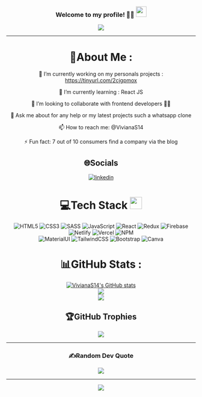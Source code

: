 <h3 align="center">
  Welcome to my profile! 👧🏻
  <img src="https://media.giphy.com/media/hvRJCLFzcasrR4ia7z/giphy.gif" width="28">
</h3>
<p align="center">
  <a href="https://github.com/VivianaS14/VivianaS14"><img src="https://readme-typing-svg.herokuapp.com?color=%2336BCF7&center=true&vCenter=true&lines=Hi+%2C+welcome+to+my+Github+page;I+am+Viviana;I+am+a+Front+End+Developer;Web+Dev;React+Dev;Cat+Lover"></a>
</p>

---
<div align="center">
  
# 💫About Me :
  🔭 I’m currently working on my personals projects : https://tinyurl.com/2cjgpmox
  
  🌱 I’m currently learning : React JS

  👯 I’m looking to collaborate with frontend developers ✌🏻

  💬 Ask me about for any help or my latest projects such a whatsapp clone

  📫 How to reach me:  @VivianaS14

  ⚡ Fun fact: 7 out of 10 consumers find a company via the blog


## 🌐Socials

<a href="https://www.linkedin.com/in/viviana-soriano/" target="_blank">
<img src=https://img.shields.io/badge/linkedin-%2300acee.svg?color=405DE6&style=for-the-badge&logo=linkedin&logoColor=white alt=linkedin style="margin-bottom: 5px;" />
</a>



# 💻Tech Stack <img src = "https://media2.giphy.com/media/QssGEmpkyEOhBCb7e1/giphy.gif?cid=ecf05e47a0n3gi1bfqntqmob8g9aid1oyj2wr3ds3mg700bl&rid=giphy.gif" width = 32px> 
![HTML5](https://img.shields.io/badge/html5-%23E34F26.svg?style=for-the-badge&logo=html5&logoColor=white) 
![CSS3](https://img.shields.io/badge/css3-%231572B6.svg?style=for-the-badge&logo=css3&logoColor=white) 
![SASS](https://img.shields.io/badge/SASS-ff69b4.svg?style=for-the-badge&logo=SASS&logoColor=white) 
![JavaScript](https://img.shields.io/badge/javascript-%23323330.svg?style=for-the-badge&logo=javascript&logoColor=%23F7DF1E) 
![React](https://img.shields.io/badge/React-61DAFB.svg?style=for-the-badge&logo=React&logoColor=white) 
![Redux](https://img.shields.io/badge/Redux-593D88.svg?style=for-the-badge&logo=Redux&logoColor=white) 
![Firebase](https://img.shields.io/badge/firebase-F4810A.svg?style=for-the-badge&logo=firebase&logoColor=white) 
![Netlify](https://img.shields.io/badge/netlify-%23000000.svg?style=for-the-badge&logo=netlify&logoColor=#00C7B7) 
![Vercel](https://img.shields.io/badge/vercel-%23000000.svg?style=for-the-badge&logo=vercel&logoColor=white) 
![NPM](https://img.shields.io/badge/NPM-C8372A.svg?style=for-the-badge&logo=npm&logoColor=white)  
![MaterialUI](https://img.shields.io/badge/MaterialUI-007FFF?style=for-the-badge&logo=mui&logoColor=A86454) 
![TailwindCSS](https://img.shields.io/badge/tailwindcss-%2338B2AC.svg?style=for-the-badge&logo=tailwind-css&logoColor=white)
![Bootstrap](https://img.shields.io/badge/Bootstrap-7431F8.svg?style=for-the-badge&logo=Bootstrap&logoColor=white)
![Canva](https://img.shields.io/badge/Canva-158EB8.svg?style=for-the-badge&logo=Canva&logoColor=white) 



# 📊GitHub Stats :
[![VivianaS14's GitHub stats](https://github-readme-stats.vercel.app/api?username=VivianaS14&show_icons=true&theme=tokyonight&count_private=false)](https://github.com/anuraghazra/github-readme-stats)
<br/>
![](https://github-readme-streak-stats.herokuapp.com/?user=VivianaS14&theme=tokyonight&hide_border=false)<br/>
![](https://github-readme-stats.vercel.app/api/top-langs/?username=VivianaS14&theme=tokyonight&hide_border=false&include_all_commits=false&count_private=false&layout=compact)

## 🏆GitHub Trophies
![](https://github-profile-trophy.vercel.app/?username=VivianaS14&theme=tokyonight&no-frame=false&no-bg=false&margin-w=4)

---

### ✍️Random Dev Quote
![](https://quotes-github-readme.vercel.app/api?type=horizontal&theme=tokyonight)

---
![](https://komarev.com/ghpvc/?username=VivianaS14&label=Visitors+Count&color=brightgreen)
</div>
